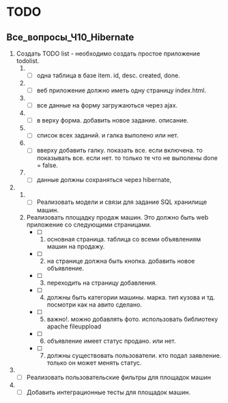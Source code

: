 # TODO

## Все_вопросы_Ч10_Hibernate

1. Создать TODO list - необходимо создать простое приложение todolist.
    1. - [ ] одна таблица в базе item. id, desc. created, done.
    2. - [ ] веб приложение должно иметь одну страницу index.html. 
    3. - [ ] все данные на форму загружаються через ajax.
    4. - [ ] в верху форма. добавить новое задание. описание.
    5. - [ ] список всех заданий. и галка выполено или нет.
    6. - [ ] вверху добавить галку. показать все. если включена. то показывать все. если нет. то только те что не выполены done = false.
    7. - [ ] данные должны сохраняться через hibernate,
     
2. 
    1. - [ ] Реализовать модели и связи для задание SQL хранилище машин.

	2. Реализовать площадку продаж машин.
	Это должно быть web приложение со следующими страницами.  
		- [ ] 1. основная страница. таблица со всеми объявлениям машин на продажу.  
		- [ ] 2. на странице должна быть кнопка. добавить новое объявление.
		- [ ] 3. переходить на страницу добавления.
		- [ ] 4. должны быть категории машины. марка. тип кузова и тд. посмотри как на авито сделано.
		- [ ] 5. важно!. можно добавлять фото. использовать библиотеку apache fileuppload
		- [ ] 6. объявление имеет статус продано. или нет.
		- [ ] 7. должны существовать пользователи. кто подал заявление. только он может менять статус.
	
3. 
	- [ ] Реализовать пользовательские фильтры для площадок машин

4. 
    - [ ] Добавить интеграционные тесты для площадок машин.
